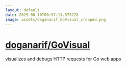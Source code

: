 ```yaml
---
layout: default
date: 2025-08-10T00:57:11.579228
image: assets/doganarif_GoVisual_cropped.png
---
```


# [doganarif/GoVisual](https://github.com/doganarif/GoVisual)

visualizes and debugs HTTP requests for Go web apps
